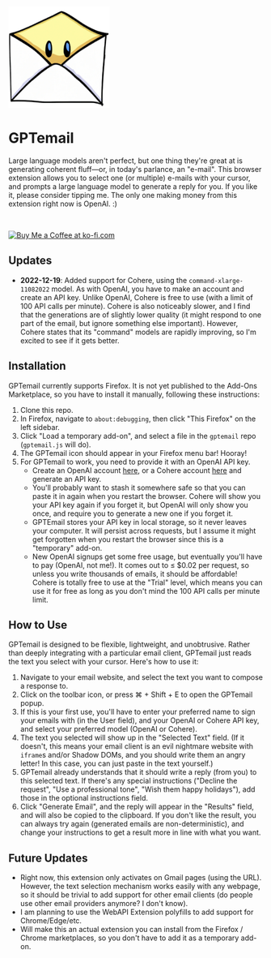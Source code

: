 <img src="output_512.png" alt="GPTemail Icon" width="200" height="200"/>

# GPTemail
Large language models aren't perfect, but one thing they're great at is generating coherent fluff—or, in today's parlance, an "e-mail". This browser extension allows you to select one (or multiple) e-mails with your cursor, and prompts a large language model to generate a reply for you. If you like it, please consider tipping me. The only one making money from this extension right now is OpenAI.  :)

<br/>

<a href='https://ko-fi.com/E1E31ZYSW' target='_blank'><img height='36' style='border:0px;height:36px;' src='https://storage.ko-fi.com/cdn/kofi3.png?v=3' border='0' alt='Buy Me a Coffee at ko-fi.com' /></a>

## Updates
* **2022-12-19**: Added support for Cohere, using the `command-xlarge-11082022` model. As with OpenAI, you have to make an account and create an API key. Unlike OpenAI, Cohere is free to use (with a limit of 100 API calls per minute). Cohere is also noticeably slower, and I find that the generations are of slightly lower quality (it might respond to one part of the email, but ignore something else important). However, Cohere states that its "command" models are rapidly improving, so I'm excited to see if it gets better.

## Installation
GPTemail currently supports Firefox. It is not yet published to the Add-Ons Marketplace, so you have to install it
manually, following these instructions:

1. Clone this repo.
2. In Firefox, navigate to `about:debugging`, then click "This Firefox" on the left sidebar.
3. Click "Load a temporary add-on", and select a file in the `gptemail` repo (`gptemail.js` will do).
4. The GPTemail icon should appear in your Firefox menu bar! Hooray! 
5. For GPTemail to work, you need to provide it with an OpenAI API key. 
   * Create an OpenAI account [here](https://beta.openai.com/signup/), or a Cohere account [here](https://dashboard.cohere.ai/welcome/register) and generate an API key. 
   * You'll probably want to stash it somewhere safe so that you can paste it in again when you restart the browser. Cohere will show you your API key again if you forget it, but OpenAI will only show you once, and require you to generate a new one if you forget it.
   * GPTEmail stores your API key in local storage, so it never leaves your computer. It will persist across requests, but I assume it might get forgotten when you restart the browser since this is a "temporary" add-on.
   * New OpenAI signups get some free usage, but eventually you'll have to pay (OpenAI, not me!). It comes out to ≤ $0.02 per request, so unless you write thousands of emails, it should be affordable! Cohere is totally free to use at the "Trial" level, which means you can use it for free as long as you don't mind the 100 API calls per minute limit.

## How to Use
GPTemail is designed to be flexible, lightweight, and unobtrusive. Rather than deeply integrating with a particular email client, GPTemail just reads the text you select with your cursor. Here's how to use it:

1. Navigate to your email website, and select the text you want to compose a response to. 
2. Click on the toolbar icon, or press ⌘ + Shift + E to open the GPTemail popup.
3. If this is your first use, you'll have to enter your preferred name to sign your emails with (in the User field), and your OpenAI or Cohere API key, and select your preferred model (OpenAI or Cohere).
4. The text you selected will show up in the "Selected Text" field. (If it doesn't, this means your email client is an evil nightmare website with `iframe`s and/or Shadow DOMs, and you should write them an angry letter! In this case, you can just paste in the text yourself.)
5. GPTemail already understands that it should write a reply (from you) to this selected text. If there's any special instructions ("Decline the request", "Use a professional tone", "Wish them happy holidays"), add those in the optional instructions field.
6. Click "Generate Email", and the reply will appear in the "Results" field, and will also be copied to the clipboard. If you don't like the result, you can always try again (generated emails are non-deterministic), and change your instructions to get a result more in line with what you want.

## Future Updates

* Right now, this extension only activates on Gmail pages (using the URL). However, the text selection mechanism works easily with any webpage,
so it should be trivial to add support for other email clients (do people use other email providers anymore? I don't know).
* I am planning to use the WebAPI Extension polyfills to add support for Chrome/Edge/etc.
* Will make this an actual extension you can install from the Firefox / Chrome marketplaces, so you don't have to add it as a temporary add-on.
